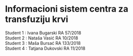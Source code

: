 # Informacioni sistem centra za transfuziju krvi 

Student 1 : Ivana	Bugarski RA 57/2018	<br> 
Student 2 : Nataša	Vasić RA 10/2018 <br> 
Student 3 : Maša	Bursać RA 133/2018 <br> 
Student 4 : Tatjana	Dukovski RA 11/2018 <br> 	

